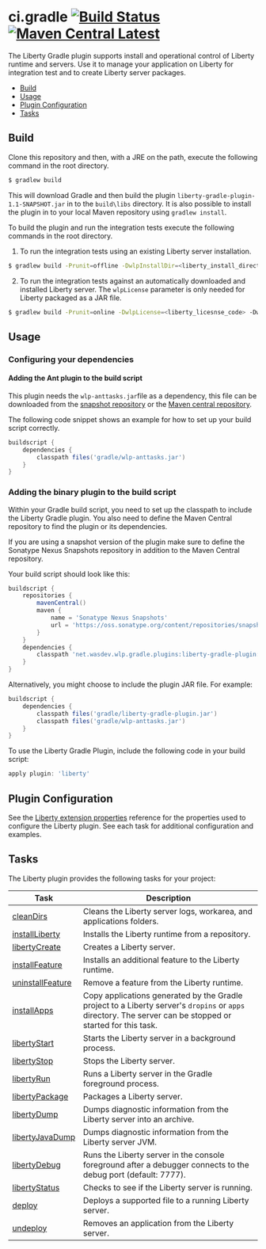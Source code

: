 # ci.gradle [![Build Status](https://travis-ci.org/WASdev/ci.gradle.svg?branch=master)](https://travis-ci.org/WASdev/ci.gradle) [![Maven Central Latest](https://maven-badges.herokuapp.com/maven-central/net.wasdev.wlp.gradle.plugins/liberty-gradle-plugin/badge.svg)](http://search.maven.org/#search%7Cgav%7C1%7Cg%3A%22net.wasdev.wlp.gradle.plugins%22%20AND%20a%3A%22liberty-gradle-plugin%22)

The Liberty Gradle plugin supports install and operational control of Liberty runtime and servers. Use it to manage your application on Liberty for integration test and to create Liberty server packages.

* [Build](#build)
* [Usage](#usage)
* [Plugin Configuration](#plugin-configuration)
* [Tasks](#tasks)


## Build

Clone this repository and then, with a JRE on the path, execute the following command in the root directory.

```bash
$ gradlew build
```

This will download Gradle and then build the plugin `liberty-gradle-plugin-1.1-SNAPSHOT.jar` in to the `build\libs` directory. It is also possible to install the plugin in to your local Maven repository using `gradlew install`.

To build the plugin and run the integration tests execute the following commands in the root directory.

1. To run the integration tests using an existing Liberty server installation.
 ```bash
 $ gradlew build -Prunit=offline -DwlpInstallDir=<liberty_install_directory>
 ```

2. To run the integration tests against an automatically downloaded and installed Liberty server. The `wlpLicense` parameter is only needed for Liberty packaged as a JAR file.
 ```bash
 $ gradlew build -Prunit=online -DwlpLicense=<liberty_licesnse_code> -DwlpVersion=<liberty_version>
 ```

## Usage
### Configuring your dependencies

####  Adding the Ant plugin to the build script
This plugin needs the `wlp-anttasks.jar`file as a dependency, this file can be downloaded from the [snapshot repository](https://oss.sonatype.org/content/repositories/snapshots/net/wasdev/wlp/ant/wlp-anttasks/) or the [Maven central repository](http://repo1.maven.org/maven2/net/wasdev/wlp/ant/wlp-anttasks/).

The following code snippet shows an example for how to set up your build script correctly.
```groovy
buildscript {
    dependencies {
        classpath files('gradle/wlp-anttasks.jar')
    }
}
```


### Adding the binary plugin to the build script

Within your Gradle build script, you need to set up the classpath to include the Liberty Gradle plugin. You also need to define the Maven Central repository to find the plugin or its dependencies.

If you are using a snapshot version of the plugin make sure to define the Sonatype Nexus Snapshots repository in addition to the Maven Central repository.

Your build script should look like this:

```groovy
buildscript {
    repositories {
        mavenCentral()
        maven {
            name = 'Sonatype Nexus Snapshots'
            url = 'https://oss.sonatype.org/content/repositories/snapshots/'
        }
    }
    dependencies {
        classpath 'net.wasdev.wlp.gradle.plugins:liberty-gradle-plugin:1.1-SNAPSHOT'
    }
}
```

Alternatively, you might choose to include the plugin JAR file. For example:

```groovy
buildscript {
    dependencies {
        classpath files('gradle/liberty-gradle-plugin.jar')
        classpath files('gradle/wlp-anttasks.jar')
    }
}
```
To use the Liberty Gradle Plugin, include the following code in your build script:


```groovy
apply plugin: 'liberty'
```

## Plugin Configuration

See the [Liberty extension properties](docs/libertyExtensions.md#liberty-extension-properties) reference for the properties used to configure the Liberty plugin. See each task for additional configuration and examples.

## Tasks

The Liberty plugin provides the following tasks for your project:

| Task | Description |
| --------- | ------------ |
| [cleanDirs](docs/clean.md#clean-task) | Cleans the Liberty server logs, workarea, and applications folders.|
| [installLiberty](docs/installLiberty.md#installliberty-task) | Installs the  Liberty runtime from a repository. |
| [libertyCreate](docs/libertyCreate.md#libertycreate-task) | Creates a Liberty server. |
| [installFeature](docs/installFeature.md#installfeature-task) | Installs an additional feature to the Liberty runtime. |
| [uninstallFeature](docs/uninstallFeature.md#uninstallfeature-task) | Remove a feature from the Liberty runtime. |
| [installApps](docs/installApps.md#installapps-task) | Copy applications generated by the Gradle project to a Liberty server's `dropins` or `apps` directory. The server can be stopped or started for this task. |
| [libertyStart](docs/libertyStart.md#libertystart-task) | Starts the Liberty server in a background process. |
| [libertyStop](docs/libertyStop.md#libertystop-task) | Stops the Liberty server. |
| [libertyRun](docs/libertyRun.md#libertyrun-task) | Runs a Liberty server in the Gradle foreground process. |
| [libertyPackage](docs/libertyPackage.md#libertypackage-task) | Packages a Liberty server. |
| [libertyDump](docs/libertyDump.md#libertydump-task) | Dumps diagnostic information from the Liberty server into an archive. |
| [libertyJavaDump](docs/libertyJavaDump.md#libertyjavadump-task) | Dumps diagnostic information from the Liberty server JVM. |
| [libertyDebug](docs/libertyDebug.md) | Runs the Liberty server in the console foreground after a debugger connects to the debug port (default: 7777). |
| [libertyStatus](docs/libertyStatus.md) | Checks to see if the Liberty server is running. |
| [deploy](docs/deploy.md#deploy-task) | Deploys a supported file to a running Liberty server. |
| [undeploy](docs/undeploy.md#undeploy-task) | Removes an application from the Liberty server. |
